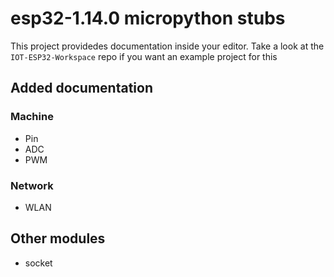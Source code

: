 # esp32-1.14.0 micropython stubs

This project providedes documentation inside your editor.
Take a look at the `IOT-ESP32-Workspace` repo if you want an example project for this

## Added documentation

### Machine

* Pin
* ADC
* PWM

### Network

* WLAN

## Other modules

* socket
